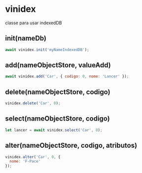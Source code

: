 # vinidex

classe para usar indexedDB

## init(nameDb)

```javascript
await vinidex.init('myNameIndexedDB');
```

## add(nameObjectStore, valueAdd)

```javascript
await vinidex.add('Car', { codigo: 0, nome: 'Lancer' });
```

## delete(nameObjectStore, codigo)

```javascript
vinidex.delete('Car', 0);
```

## select(nameObjectStore, codigo)

```javascript
let lancer = await vinidex.select('Car', 0);
```

## alter(nameObjectStore, codigo, atributos)

```javascript
vinidex.alter('Car', 0, {
  nome: 'F-Pace'
});
```
